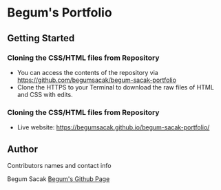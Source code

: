 # Begum's Portfolio

## Getting Started

### Cloning the CSS/HTML files from Repository

* You can access the contents of the repository via https://github.com/begumsacak/begum-sacak-portfolio
* Clone the HTTPS to your Terminal to download the raw files of HTML and CSS with edits. 

### Cloning the CSS/HTML files from Repository

* Live website:  https://begumsacak.github.io/begum-sacak-portfolio/

## Author

Contributors names and contact info

Begum Sacak
[Begum's Github Page](https://github.com/begumsacak)
